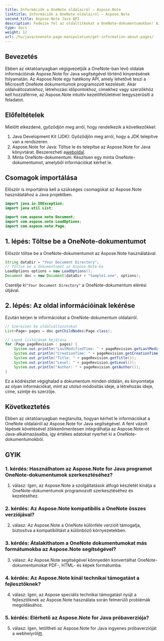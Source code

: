 ```yaml
---
title: Információk a OneNote oldalairól – Aspose.Note
linktitle: Információk a OneNote oldalairól – Aspose.Note
second_title: Aspose.Note Java API
description: Fedezze fel az oldaltitkokat a OneNote-dokumentumokban! Az Aspose.Note segítségével kivonhatja a revíziókat, a létrehozási időket és egyebeket. Lépésről lépésre útmutató és kód mellékelve! #OneNote #Java #Aspose
type: docs
weight: 12
url: /hu/java/onenote-page-manipulation/get-information-about-pages/
---
```

## Bevezetés

Ebben az oktatóanyagban végigvezetjük a OneNote-ban lévő oldalak információinak Aspose.Note for Java segítségével történő kinyerésének folyamatán. Az Aspose.Note egy hatékony API, amely lehetővé teszi a Microsoft OneNote dokumentumok programozott kezelését. Akár oldalváltozatokhoz, létrehozási időpontokhoz, címekhez vagy szerzőkhöz kell hozzáférnie, az Aspose.Note intuitív kezelőfelületével leegyszerűsíti a feladatot.

## Előfeltételek

Mielőtt elkezdené, győződjön meg arról, hogy rendelkezik a következőkkel:

1. Java Development Kit (JDK): Győződjön meg arról, hogy a JDK telepítve van a rendszeren.
2.  Aspose.Note for Java: Töltse le és telepítse az Aspose.Note for Java könyvtárat. Beszerezheti a[weboldal](https://purchase.aspose.com/buy).
3. Minta OneNote-dokumentum: Készítsen egy minta OneNote-dokumentumot, amelyből információkat kérhet le.

## Csomagok importálása

Először is importálnia kell a szükséges csomagokat az Aspose.Note használatához a Java projektben.

```java
import java.io.IOException;
import java.util.List;

import com.aspose.note.Document;
import com.aspose.note.LoadOptions;
import com.aspose.note.Page;
```

## 1. lépés: Töltse be a OneNote-dokumentumot

Először töltse be a OneNote-dokumentumot az Aspose.Note használatával.

```java
String dataDir = "Your Document Directory";
// Töltse be a dokumentumot az Aspose.Note-ba
LoadOptions options = new LoadOptions();
Document doc = new Document(dataDir + "Sample1.one", options);
```

 Cserélje ki`"Your Document Directory"` a OneNote-dokumentum elérési útjával.

## 2. lépés: Az oldal információinak lekérése

Ezután kérjen le információkat a OneNote-dokumentum oldalairól.

```java
// Szerezzen be oldalváltozatokat
List<Page> pages = doc.getChildNodes(Page.class);

// Lapok listájának bejárása
for (Page pageRevision : pages) {
    System.out.println("LastModifiedTime: " + pageRevision.getLastModifiedTime());
    System.out.println("CreationTime: " + pageRevision.getCreationTime());
    System.out.println("Title: " + pageRevision.getTitle());
    System.out.println("Level: " + pageRevision.getLevel());
    System.out.println("Author: " + pageRevision.getAuthor());
}
```

Ez a kódrészlet végighalad a dokumentum minden oldalán, és kinyomtatja az olyan információkat, mint az utolsó módosítás ideje, a létrehozás ideje, címe, szintje és szerzője.

## Következtetés

Ebben az oktatóanyagban megtanulta, hogyan kérhet le információkat a OneNote oldalairól az Aspose.Note for Java segítségével. A fent vázolt lépések követésével zökkenőmentesen integrálhatja az Aspose.Note-ot Java-alkalmazásaiba, így értékes adatokat nyerhet ki a OneNote-dokumentumokból.

## GYIK

### 1. kérdés: Használhatom az Aspose.Note for Java programot OneNote-dokumentumok szerkesztéséhez?

1. válasz: Igen, az Aspose.Note a szolgáltatások átfogó készletét kínálja a OneNote-dokumentumok programozott szerkesztéséhez és kezeléséhez.

### 2. kérdés: Az Aspose.Note kompatibilis a OneNote összes verziójával?

2. válasz: Az Aspose.Note a OneNote különféle verzióit támogatja, biztosítva a kompatibilitást a különböző környezetekben.

### 3. kérdés: Átalakíthatom a OneNote dokumentumokat más formátumokba az Aspose.Note segítségével?

3. válasz: Az Aspose.Note segítségével könnyedén konvertálhat OneNote-dokumentumokat PDF-, HTML- és képek formátumba.

### 4. kérdés: Az Aspose.Note kínál technikai támogatást a fejlesztőknek?

4. válasz: Igen, az Aspose speciális technikai támogatást nyújt a fejlesztőknek az Aspose.Note használata során felmerülő problémák megoldásához.

### 5. kérdés: Elérhető az Aspose.Note for Java próbaverziója?

 5. válasz: Igen, letöltheti az Aspose.Note for Java ingyenes próbaverzióját a webhelyről[itt](https://releases.aspose.com/).